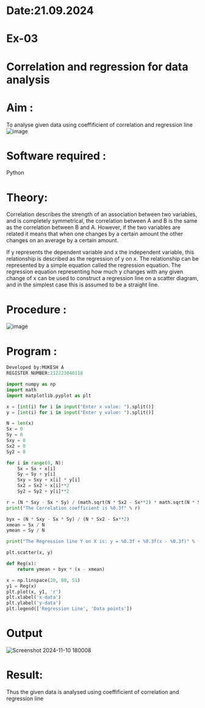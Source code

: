 # Date:21.09.2024

# Ex-03
# Correlation and regression for data analysis
# Aim : 

To analyse given data using coeffificient of correlation and regression line
![image](https://user-images.githubusercontent.com/104613195/168224136-d6b64e64-7d3d-4775-9337-c8f96fe41f2d.png)


# Software required :  

Python

# Theory:

Correlation describes the strength of an association between two variables, and is completely symmetrical, the correlation between A and B is the same as the correlation between B and A. However, if the two variables are related it means that when one changes by a certain amount the other changes on an average by a certain amount.  

If y represents the dependent variable and x the independent variable, this relationship is described as the regression of y on x. The relationship can be represented by a simple equation called the regression equation. The regression equation representing how much y changes with any given change of x can be used to construct a regression line on a scatter diagram, and in the simplest case this is assumed to be a straight line.

# Procedure :

![image](https://user-images.githubusercontent.com/104613195/168225866-ac8f6610-bdc3-4ac2-a24e-2b24ba08e189.png)

# Program :

```py
Developed by:MUKESH A
REGISTER NUMBER:212223040118

import numpy as np
import math
import matplotlib.pyplot as plt

x = [int(i) for i in input("Enter x value: ").split()]
y = [int(i) for i in input("Enter y value: ").split()]

N = len(x)
Sx = 0
Sy = 0
Sxy = 0
Sx2 = 0
Sy2 = 0

for i in range(0, N):
    Sx = Sx + x[i]
    Sy = Sy + y[i]
    Sxy = Sxy + x[i] * y[i]
    Sx2 = Sx2 + x[i]**2
    Sy2 = Sy2 + y[i]**2

r = (N * Sxy - Sx * Sy) / (math.sqrt(N * Sx2 - Sx**2) * math.sqrt(N * Sy2 - Sy**2))
print("The Correlation coefficient is %0.3f" % r)

byx = (N * Sxy - Sx * Sy) / (N * Sx2 - Sx**2)
xmean = Sx / N
ymean = Sy / N

print("The Regression line Y on X is: y = %0.3f + %0.3f(x - %0.3f)" % (ymean, byx, xmean))

plt.scatter(x, y)

def Reg(x):
    return ymean + byx * (x - xmean)

x = np.linspace(20, 80, 51)
y1 = Reg(x)
plt.plot(x, y1, 'r')
plt.xlabel('x-data')
plt.ylabel('y-data')
plt.legend(['Regression Line', 'Data points'])

```

# Output 
![Screenshot 2024-11-10 180008](https://github.com/user-attachments/assets/036c3c34-7081-400b-9e14-164d9e858821)

# Result:
Thus the given data is analysed using coeffificient of correlation and regression line
